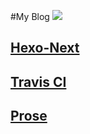 #My Blog 
   ![](https://api.travis-ci.org/lzhr/Blog-Hexo-Travis-CI.svg)

## [Hexo-Next](http://theme-next.iissnan.com/)

## [Travis CI](https://travis-ci.org/)

## [Prose](http://prose.io/)
